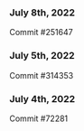 ### July 8th, 2022

Commit #251647

### July 5th, 2022

Commit #314353


### July 4th, 2022

Commit #72281
